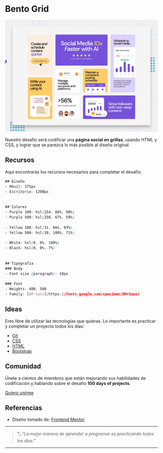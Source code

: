 # Bento Grid

![bento grid](./img/96-day.jpg)

Nuestro desafío será codificar una **página social en grillas**, usando HTML y CSS, y lograr que se parezca lo más posible al diseño original.


## Recursos

Aquí encontrarás los recursos necesarios para completar el desafío.

```css
## Diseño
- Móvil: 375px
- Escritorio: 1200px


## Colores
- Purple 100: hsl(254, 88%, 90%)
- Purple 500: hsl(256, 67%, 59%)

- Yellow 100: hsl(31, 66%, 93%)
- Yellow 500: hsl(39, 100%, 71%)

- White: hsl(0, 0%, 100%)
- Black: hsl(0, 0%, 7%)


## Tipografía
### Body
- Font size (paragraph): 18px

### Font
- Weights: 400, 500
- Family: [DM Sans](https://fonts.google.com/specimen/DM+Sans)
```


## Ideas

Eres libre de utilizar las tecnologías que quieras. Lo importante es practicar y completar un proyecto todos los días:

- [Git](https://git-scm.com/)
- [CSS](https://www.w3schools.com/css/default.asp)
- [HTML](https://www.w3schools.com/html/default.asp)
- [Bootstrap](https://getbootstrap.com/)


## Comunidad

Únete a cientos de miembros que están mejorando sus habilidades de codificación y hablando sobre el desafío **100 days of projects**.

<a href="https://chat.whatsapp.com/LDaK0dksr8f7FbsTWSf0ww" class="btn">
  Quiero unirme
</a>


## Referencias

- Diseño tomado de: [Frontend Mentor](https://www.frontendmentor.io/challenges/bento-grid-RMydElrlOj)

---

> 🏷️"_La mejor manera de aprender a programar es practicando todos los días."_  

---